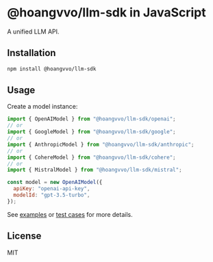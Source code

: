 # @hoangvvo/llm-sdk in JavaScript

A unified LLM API.

## Installation

```bash
npm install @hoangvvo/llm-sdk
```

## Usage

Create a model instance:

```javascript
import { OpenAIModel } from "@hoangvvo/llm-sdk/openai";
// or
import { GoogleModel } from "@hoangvvo/llm-sdk/google";
// or
import { AnthropicModel } from "@hoangvvo/llm-sdk/anthropic";
// or
import { CohereModel } from "@hoangvvo/llm-sdk/cohere";
// or
import { MistralModel } from "@hoangvvo/llm-sdk/mistral";

const model = new OpenAIModel({
  apiKey: "openai-api-key",
  modelId: "gpt-3.5-turbo",
});
```

See [examples](./examples/) or [test cases](./test/) for more details.

## License

MIT
